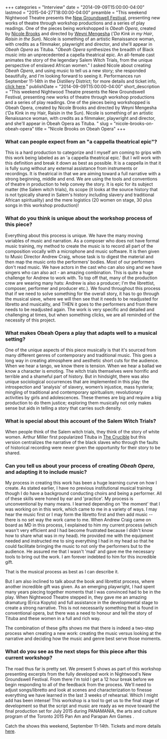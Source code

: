 +++
categories = "Interview"
date = "2014-09-09T15:00:00-04:00"
lastmod = "2015-04-27T18:00:00-04:00"
preamble = "This weekend Nightwood Theatre presents the [New Groundswell Festival](http://www.nightwoodtheatre.net/index.php/whats_on/groundswell_festival#tab1), presenting new works of theatre through workshop productions and a series of play readings. One of the pieces being workshopped is _Obeah Opera_, created by [Nicole Brooks](http://caribbeantales-events.com/?page_id=6419) and directed by [Weyni Mengesha](http://weynimengesha.com/) (_'Da Kink in my Hair_, _Raisin in the Sun_). Nicole is something of an artistic Renaissance woman, with credits as a filmmaker, playwright and director, and she'll appear in _Obeah Opera_ as Tituba. \"_Obeah Opera_ synthesizes the breadth of Black music into an unprecedented a capella theatrical epic. An all-female cast animates the story of the legendary Salem Witch Trials, from the unique perspective of enslaved African women.\" I asked Nicole about creating _Obeah Opera_, and using music to tell us a new story; she responded beautifully, and I'm looking forward to seeing it. Performances run September 11-14th in the Distillery District; for more details and ticket info, [click here](http://www.nightwoodtheatre.net/index.php/whats_on/groundswell_festival#tab2)."
publishDate = "2014-09-09T15:00:00-04:00"
short_description = "This weekend Nightwood Theatre presents the New Groundswell Festival, presenting new works of theatre through workshop productions and a series of play readings. One of the pieces being workshopped is Obeah Opera, created by Nicole Brooks and directed by Weyni Mengesha ('Da Kink in my Hair, Raisin in the Sun). Nicole is something of an artistic Renaissance woman, with credits as a filmmaker, playwright and director, and she'll appear in Obeah Opera as Tituba. "
slug = "nicole-brooks-on-obeah-opera"
title = "Nicole Brooks on Obeah Opera"
+++

### What can people expect from an "a cappella theatrical epic"?

This is a hard production to categorize and I myself am coming to grips with this work being labeled as an 'a cappella theatrical epic.' But I will work with this definition and break it down as best as possible. It is a cappella in that it is fully sung without any external assistance from instruments or recordings. It is theatrical in that we are aiming toward a full narrative with a strong beginning, middle and end. We are using the tools and conventions of theatre in production to help convey the story. It is epic for its subject matter (the Salem witch trials), its scope (it looks at the source history that is not typically shared in Salem's history including slavery and traditional African spirituality) and the mere logistics (20 women on stage, 30 plus songs in this workshop production)!

### What do you think is unique about the workshop process of this piece?

Everything about this process is unique. We have the many moving variables of music and narration. As a composer who does not have formal music training, my method to create the music is to record all part of the composition vocally with a microphone and music software. It is then given to Music Director Andrew Craig, whose task is to digest the material and then map the music onto the performers’ bodies. Most of our performers don't read music. We have actors in the cast who can also sing and we have singers who can also act - an amazing combination. This is quite a huge challenge for Andrew to work with. To top off that, many of the production crew are wearing many hats: Andrew is also a producer; I'm the librettist, composer, performer and producer etc.). We found throughout this process that if we need to solve something for the overall story, it has to go through the musical sieve, where we will then see that it needs to be readjusted for libretto and musicality, and THEN it goes to the performers and from there needs to be readjusted again. The work is very specific and detailed and challenging at times, but when something clicks, we are all reminded of the necessity of this project. 
### What makes Obeah Opera a play that adapts well to a musical setting?

One of the unique aspects of this piece musically is that it's sourced from many different genres of contemporary and traditional music. This goes a long way in creating atmosphere and aesthetic short cuts for the audience. When we hear a tango, we know there is tension. When we hear a ballad we know a character is emoting. The witch trials themselves were horrific and terrible and a shameful part of history. But in hindsight, there was also unique sociological occurrences that are implemented in this play: the introspection and 'analysis' of slavery, women’s injustice, mass hysteria; mingling of traditional and contemporary spiritualism; revolutionary activities by girls and adolescences. These themes are big and require a big production to do them justice; exploring them musically not only makes sense but aids in telling a story that carries such density. 

### What is special about this account of the Salem Witch Trials?

When people think of the Salem witch trials, they think of the story of white women. Arthur Miller first popularized Tituba in [The Crucible](http://en.wikipedia.org/wiki/The_Crucible) but this version centralizes the narrative of the black slaves who through the faults of historical recording were never given the opportunity for their story to be shared. 

### Can you tell us about your process of creating _Obeah Opera_, and adapting it to include music?

My process in creating this work has been a huge learning curve on how I create. As stated earlier, I have no previous institutional musical training though I do have a background conducting choirs and being a performer. All of these skills were honed by ear and 'practice'. My process is unconventional by many means. I learned depending on 'the moment' that I was working on in this work, which came to me in a variety of ways. I may hear the music first or I may form the libretto first and then add music -- there is no set way the work came to me.
When Andrew Craig came on board as MD in this process, I explained to him my current process (which wasn't very efficient and I had become frustrated because I didn't know how to share what was in my head). He provided me with the equipment needed and instructed me to sing everything I had in my head so that he could facilitate bringing the music to not only the performers but to the audience. He assured me that I wasn't 'mad' and gave me the necessary tools to bring out the work. I am forever indebted to him for this incredible gift.

That is the musical process as best as I can describe it.

But I am also inclined to talk about the book and librettist process, where another incredible gift was given. As an emerging playwright, I had spent many years piecing together moments that I was convinced had to be in the play. When Nightwood Theatre stepped in, they gave me an amazing dramaturg (Erica Kopyto) and full assistance in the developmental stage to create a strong narrative. This is not necessarily something that is found in conventional opera, but there was a need to honour and tell the story of Tituba and these women in a full and rich way.

The combination of these gifts shows me that there is indeed a two-step process when creating a new work: creating the music versus looking at the narrative and deciding how the music and genre best serve those moments.

### What do you see as the next steps for this piece after this current workshop?

The road thus far is pretty set. We present 5 shows as part of this workshop presenting excerpts from the fully developed work in Nightwood's New Groundswell Festival. From there I'm told I get a 12 hour break before we begin responding to all of the feedback from the process. We'll need to adjust songs/libretto and look at scenes and characterization to finesse everything we have learned in the last 3 weeks of rehearsal. Which I might add has been intense! This workshop is a tool to get us to the final stage of development so that the script and music are ready as we move toward the final production set for July 2015 during PANAMANIA, the arts and culture program of the Toronto 2015 Pan Am and Parapan Am Games .

Catch the shows this weekend, September 11-14th. Tickets and more details [here](http://www.nightwoodtheatre.net/index.php/whats_on/groundswell_festival#tab2).
